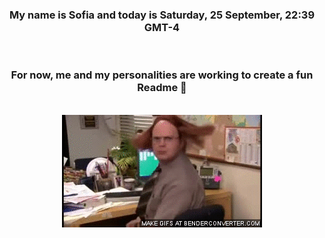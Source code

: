 


<div align="center">
<h3 >My name is Sofia and today is Saturday, 25 September, 22:39 GMT-4</h3><br>
<h3 >For now, me and my personalities are working to create a fun Readme 👋
</h3><br>
<img src='img/dwight.gif' alt='working...'/>
</div>
